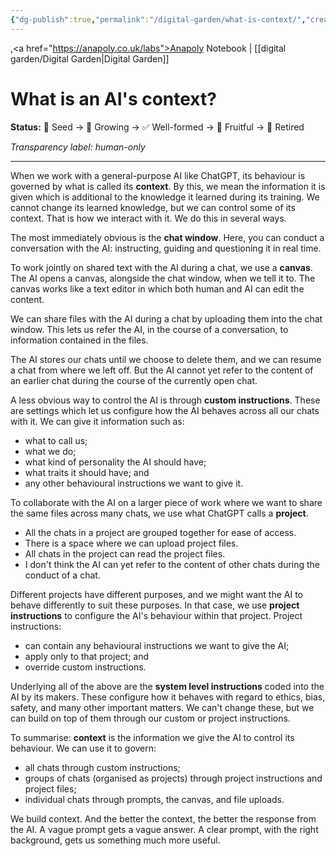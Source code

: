 ```yaml
---
{"dg-publish":true,"permalink":"/digital-garden/what-is-context/","created":"2025-08-03T08:49:16.639+01:00","updated":"2025-08-25T08:33:51.723+01:00"}
---
```


,<a href="https://anapoly.co.uk/labs">Anapoly Notebook</a> | [[digital garden/Digital Garden\|Digital Garden]] 

# What is an AI's context?

**Status:** 🔸 Seed → 🔸 Growing → ✅ Well-formed → 🔸 Fruitful → 🔸 Retired

*Transparency label: human-only*

---

When we work with a general-purpose AI like ChatGPT, its behaviour is governed by what is called its **context**. By this, we mean the information it is given which is additional to the knowledge it learned during its training. We cannot change its learned knowledge, but we can control some of its context.  That is how we interact with it.  We do this in several ways. 
 
 The most immediately obvious is the **chat window**. Here, you can conduct a conversation with the AI: instructing, guiding and questioning it in real time. 

To work jointly on shared text with the AI during a chat, we use a **canvas**. The AI opens a canvas, alongside the chat window, when we tell it to. The canvas works like a text editor in which both human and AI can edit the content.

We can share files with the AI during a chat by uploading them into the chat window. This lets us refer the AI, in the course of a conversation, to information contained in the files. 

The AI stores our chats until we choose to delete them, and we can resume a chat from where we left off. But the AI cannot yet refer to the content of an earlier chat during the course of the currently open chat. 

A less obvious way to control the AI is through **custom instructions**. These are settings which let us configure how the AI behaves across all our chats with it. We can give it information such as:
- what to call us;
- what we do;
- what kind of personality the AI should have;
- what traits it should have; and
- any other behavioural instructions we want to give it. 

To collaborate with the AI on a larger piece of work where we want to share the same files across many chats, we use what ChatGPT calls a **project**. 
- All the chats in a project are grouped together for ease of access.
- There is a space where we can upload project files.
- All chats in the project can read the project files.
- I don't think the AI can yet refer to the content of other chats during the conduct of a chat. 

Different projects have different purposes, and we might want the AI to behave differently to suit these purposes. In that case, we use **project instructions** to configure the AI's behaviour within that project. Project instructions:
- can contain any behavioural instructions we want to give the AI;
- apply only to that project; and
- override custom instructions.

Underlying all of the above are the **system level instructions** coded into the AI by its makers. These configure how it behaves with regard to ethics, bias, safety, and many other important matters. We can't change these, but we can build on top of them through our custom or project instructions.

To summarise: **context** is the information we give the AI to control its behaviour. We can use it to govern:
- all chats through custom instructions;
- groups of chats (organised as projects) through project instructions and project files;
- individual chats through prompts, the canvas, and file uploads. 

 We build context. And the better the context, the better the response from the AI. A vague prompt gets a vague answer. A clear prompt, with the right background, gets us something much more useful. 